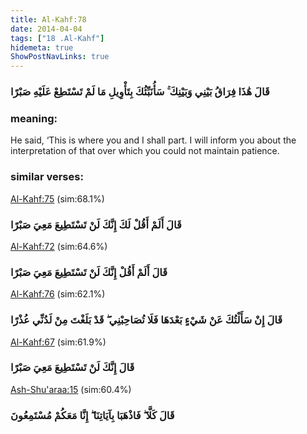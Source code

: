 ```yaml
---
title: Al-Kahf:78
date: 2014-04-04
tags: ["18 .Al-Kahf"]
hidemeta: true 
ShowPostNavLinks: true 
---
```

### قَالَ هَٰذَا فِرَاقُ بَيْنِي وَبَيْنِكَ ۚ سَأُنَبِّئُكَ بِتَأْوِيلِ مَا لَمْ تَسْتَطِعْ عَلَيْهِ صَبْرًا
### meaning: 
He said, ‘This is where you and I shall part. I will inform you about the interpretation of that over which you could not maintain patience.
### similar verses: 

[Al-Kahf:75](/18/75) (sim:68.1%)

### قَالَ أَلَمْ أَقُلْ لَكَ إِنَّكَ لَنْ تَسْتَطِيعَ مَعِيَ صَبْرًا

[Al-Kahf:72](/18/72) (sim:64.6%)

### قَالَ أَلَمْ أَقُلْ إِنَّكَ لَنْ تَسْتَطِيعَ مَعِيَ صَبْرًا

[Al-Kahf:76](/18/76) (sim:62.1%)

### قَالَ إِنْ سَأَلْتُكَ عَنْ شَيْءٍ بَعْدَهَا فَلَا تُصَاحِبْنِي ۖ قَدْ بَلَغْتَ مِنْ لَدُنِّي عُذْرًا

[Al-Kahf:67](/18/67) (sim:61.9%)

### قَالَ إِنَّكَ لَنْ تَسْتَطِيعَ مَعِيَ صَبْرًا

[Ash-Shu'araa:15](/26/15) (sim:60.4%)

### قَالَ كَلَّا ۖ فَاذْهَبَا بِآيَاتِنَا ۖ إِنَّا مَعَكُمْ مُسْتَمِعُونَ

